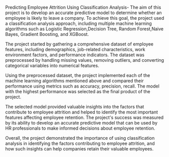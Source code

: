 Predicting Employee Attrition Using Classification Analysis-
The aim of this project is to develop an accurate predictive model to determine whether an employee is likely to leave a company. To achieve this goal, the project used a classification analysis approach, including multiple machine learning algorithms such as Logistic Regression,Decision Tree, Random Forest,Naive Bayes, Gradient Boosting, and XGBoost.

The project started by gathering a comprehensive dataset of employee features, including demographics, job-related characteristics, work environment factors, and performance indicators. The dataset was preprocessed by handling missing values, removing outliers, and converting categorical variables into numerical features.

Using the preprocessed dataset, the project implemented each of the machine learning algorithms mentioned above and compared their performance using metrics such as accuracy, precision, recall. The model with the highest performance was selected as the final product of the project.

The selected model provided valuable insights into the factors that contribute to employee attrition and helped to identify the most important features affecting employee retention. The project's success was measured by its ability to develop an accurate predictive model that can be used by HR professionals to make informed decisions about employee retention.

Overall, the project demonstrated the importance of using classification analysis in identifying the factors contributing to employee attrition, and how such insights can help companies retain their valuable employees.
